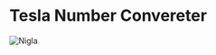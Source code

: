 # Tesla Number Convereter
![Nigla](https://st.depositphotos.com/2465573/55119/v/1600/depositphotos_551192848-stock-illustration-secret-code-three-six-nine.jpg)
